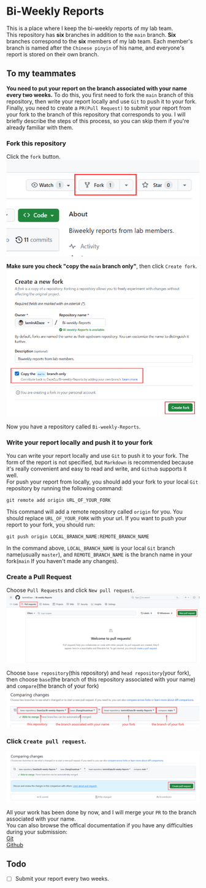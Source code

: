 # Bi-Weekly Reports
This is a place where I keep the bi-weekly reports of my lab team.\
This repository has **six** branches in addition to the `main` branch. **Six** branches correspond to the **six** members of my lab team. Each member's branch is named after the `Chinese pinyin` of his name, and everyone's report is stored on their own branch.

## To my teammates
**You need to put your report on the branch associated with your name every two weeks.** To do this, you first need to fork the `main` branch of this repository, then write your report locally and use `Git` to push it to your fork. Finally, you need to create a `PR(Pull Request)` to submit your report from your fork to the branch of this repository that corresponds to you. I will briefly describe the steps of this process, so you can skip them if you're already familiar with them.

### Fork this repository
Click the `fork` button.
![](images/fork1.png)

**Make sure you check "copy the `main` branch only"**, then click `Create fork`.
![](images/fork2.png)

Now you have a repository called `Bi-weekly-Reports`.

### Write your report locally and push it to your fork

You can write your report locally and use `Git` to push it to your fork. The form of the report is not specified, but `Markdown` is recommended because it's really convenient and easy to read and write, and `Github` supports it well.\
For push your report from locally, you should add your fork to your local `Git` repository by running the following command:
```
git remote add origin URL_OF_YOUR_FORK
```
This command will add a remote repository called `origin` for you. You should replace `URL_OF_YOUR_FORK` with your url.
If you want to push your report to your fork, you should run:
```
git push origin LOCAL_BRANCH_NAME:REMOTE_BRANCH_NAME
```
In the command above, `LOCAL_BRANCH_NAME` is your local `Git` branch name(usually `master`), and `REMOTE_BRANCH_NAME` is the branch name in your fork(`main` If you haven't made any changes).

### Create a Pull Request

Choose `Pull Requests` and click `New pull request`.
![](images/PR1.png)

Choose `base repository`(this repository) and `head repository`(your fork), then choose `base`(the branch of this repository associated with your name) and `compare`(the branch of your fork)
![](images/PR2.png)

### Click `Create pull request`.
![](images/PR3.png)

All your work has been done by now, and I will merge your `PR` to the branch associated with your name.\
You can also browse the offical documentation if you have any difficulties during your submission:\
[Git](https://git-scm.com/doc)\
[Github](https://docs.github.com/en)

## Todo
- [ ] Submit your report every two weeks.
